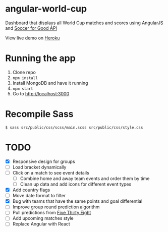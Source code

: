 angular-world-cup
=================

Dashboard that displays all World Cup matches and scores using AngularJS and [Soccer for Good API](https://github.com/estiens/world_cup_json)

View live demo on [Heroku](http://angular-world-cup.herokuapp.com/)

# Running the app

1. Clone repo
2. `npm install`
3. Install MongoDB and have it running
4. `npm start`
5. Go to [http://localhost:3000](http://localhost:3000)

# Recompile Sass

```
$ sass src/public/css/scss/main.scss src/public/css/style.css
```

# TODO

- [x] Responsive design for groups
- [ ] Load bracket dynamically
- [ ] Click on a match to see event details
    - [ ] Combine home and away team events and order them by time
    - [ ] Clean up data and add icons for different event types
- [x] Add country flags
- [ ] Move date format to filter
- [x] Bug with teams that have the same points and goal differential
- [ ] Improve group round prediction algorithm
- [ ] Pull predictions from [Five Thirty Eight](https://projects.fivethirtyeight.com/2019-womens-world-cup-predictions/)
- [ ] Add upcoming matches style
- [ ] Replace Angular with React